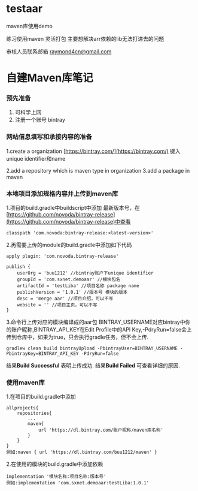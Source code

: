 # testaar
maven库使用demo

练习使用maven 灵活打包 主要想解决arr依赖的lib无法打进去的问题


审核人员联系邮箱 raymond4cn@gmail.com


# 自建Maven库笔记 #

### 预先准备 ###
1. 可科学上网
2. 注册一个账号 bintray

### 网站信息填写和承接内容的准备 ###
1.create a organization [https://bintray.com/](https://bintray.com/)
	键入unique identifier和name

2.add a repository which is maven type in organization
3.add a package in maven

### 本地项目添加规格内容并上传到maven库 ###

1.项目的build.gradle中buildscript中添加
最新版本号，在[https://github.com/novoda/bintray-release](https://github.com/novoda/bintray-release)中查看

	classpath 'com.novoda:bintray-release:<latest-version>'

2.再需要上传的module的build.gradle中添加如下代码

	apply plugin: 'com.novoda.bintray-release'

	publish {
	    userOrg = 'buu1212' //bintray账户下unique identifier
	    groupId = 'com.sxnet.demoaar' //模块包名
	    artifactId = 'testLiba' //项目名称 package name
	    publishVersion = '1.0.1' //版本号 模块的版本
	    desc = 'merge aar' //项目介绍，可以不写
	    website = '' //项目主页，可以不写
	}

3.命令行上传对应的模块编译成的aar包
BINTRAY_USERNAME对应bintray中你的账户昵称,BINTRAY_API_KEY在Edit Profile中的API Key,-PdryRun=false会上传到仓库中，如果为true，只会执行gradle任务，但不会上传.

	gradlew clean build bintrayUpload -PbintrayUser=BINTRAY_USERNAME -PbintrayKey=BINTRAY_API_KEY -PdryRun=false

结果**Build Successful** 表明上传成功.
结果**Build Failed** 可查看详细的原因.

### 使用maven库 ###
1.在项目的build.gradle中添加

	allprojects{
		repositories{
			...
			maven{
				url 'https://dl.bintray.com/账户昵称/maven库名称'
			}
		}
	}
	例如:maven { url 'https://dl.bintray.com/buu1212/maven' }
2.在使用的模块的build.gradle中添加依赖

	implementation '模块名称:项目名称:版本号'
	例如:implementation 'com.sxnet.demoaar:testLiba:1.0.1'